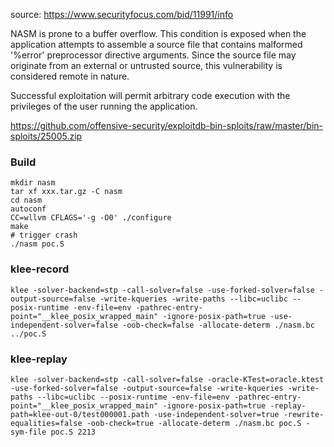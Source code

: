 source: https://www.securityfocus.com/bid/11991/info

NASM is prone to a buffer overflow. This condition is exposed when the application attempts to assemble a source file that contains malformed '%error' preprocessor directive arguments. Since the source file may originate from an external or untrusted source, this vulnerability is considered remote in nature.

Successful exploitation will permit arbitrary code execution with the privileges of the user running the application. 

https://github.com/offensive-security/exploitdb-bin-sploits/raw/master/bin-sploits/25005.zip

### Build
```
mkdir nasm
tar xf xxx.tar.gz -C nasm
cd nasm
autoconf
CC=wllvm CFLAGS='-g -O0' ./configure
make
# trigger crash
./nasm poc.S
```

### klee-record
```
klee -solver-backend=stp -call-solver=false -use-forked-solver=false -output-source=false -write-kqueries -write-paths --libc=uclibc --posix-runtime -env-file=env -pathrec-entry-point="__klee_posix_wrapped_main" -ignore-posix-path=true -use-independent-solver=false -oob-check=false -allocate-determ ./nasm.bc ../poc.S
```

### klee-replay
```
klee -solver-backend=stp -call-solver=false -oracle-KTest=oracle.ktest -use-forked-solver=false -output-source=false -write-kqueries -write-paths --libc=uclibc --posix-runtime -env-file=env -pathrec-entry-point="__klee_posix_wrapped_main" -ignore-posix-path=true -replay-path=klee-out-0/test000001.path -use-independent-solver=true -rewrite-equalities=false -oob-check=true -allocate-determ ./nasm.bc poc.S -sym-file poc.S 2213
```
